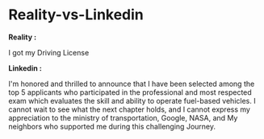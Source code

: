 # Reality-vs-Linkedin

**Reality :**<br>

I got my Driving License

**Linkedin :**<br>

I'm honored and thrilled to announce that I have been selected among the top 5 applicants who participated in the professional and most respected exam which evaluates the skill and ability to operate fuel-based vehicles. I cannot wait to see what the next chapter holds, and I cannot express my appreciation to the ministry of transportation, Google, NASA, and My neighbors who supported me during this challenging Journey.

